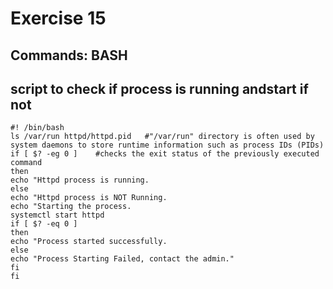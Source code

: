 #  Exercise 15
## Commands: BASH

## script to check if process is running andstart if not
```
#! /bin/bash
ls /var/run httpd/httpd.pid   #"/var/run" directory is often used by system daemons to store runtime information such as process IDs (PIDs)
if [ $? -eg 0 ]    #checks the exit status of the previously executed command
then 
echo "Httpd process is running.
else 
echo "Httpd process is NOT Running.
echo "Starting the process.
systemctl start httpd 
if [ $? -eq 0 ] 
then 
echo "Process started successfully.
else
echo "Process Starting Failed, contact the admin."
fi
fi
 ```